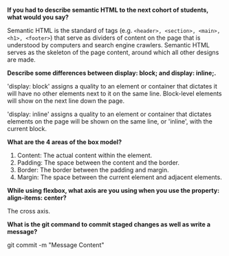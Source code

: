 **If you had to describe semantic HTML to the next cohort of students, what would you say?**

Semantic HTML is the standard of tags (e.g. ```<header>, <section>, <main>, <h1>, <footer>```) that serve as dividers of content on the page that is understood by computers and search engine crawlers. Semantic HTML serves as the skeleton of the page content, around which all other designs are made.

**Describe some differences between display: block; and display: inline;.**

'display: block' assigns a quality to an element or container that dictates it will have no other elements next to it on the same line. Block-level elements will show on the next line down the page.

'display: inline' assigns a quality to an element or container that dictates elements on the page will be shown on the same line, or 'inline', with the current block.

**What are the 4 areas of the box model?**

1. Content: The actual content within the element.
2. Padding: The space between the content and the border.
3. Border: The border between the padding and margin.
4. Margin: The space between the current element and adjacent elements.

**While using flexbox, what axis are you using when you use the property: align-items: center?**

The cross axis.

**What is the git command to commit staged changes as well as write a message?**

git commit -m "Message Content"
